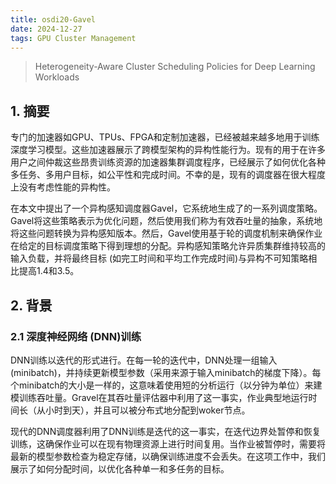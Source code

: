 ```yaml
---
title: osdi20-Gavel
date: 2024-12-27
tags: GPU Cluster Management
---
```


> Heterogeneity-Aware Cluster Scheduling Policies for Deep Learning Workloads

## 1. 摘要

专门的加速器如GPU、TPUs、FPGA和定制加速器，已经被越来越多地用于训练深度学习模型。这些加速器展示了跨模型架构的异构性能行为。现有的用于在许多用户之间仲裁这些昂贵训练资源的加速器集群调度程序，已经展示了如何优化各种多任务、多用户目标，如公平性和完成时间。不幸的是，现有的调度器在很大程度上没有考虑性能的异构性。

在本文中提出了一个异构感知调度器Gavel，它系统地生成了的一系列调度策略。Gavel将这些策略表示为优化问题，然后使用我们称为有效吞吐量的抽象，系统地将这些问题转换为异构感知版本。然后，Gavel使用基于轮的调度机制来确保作业在给定的目标调度策略下得到理想的分配。异构感知策略允许异质集群维持较高的输入负载，并将最终目标 (如完工时间和平均工作完成时间)与异构不可知策略相比提高1.4和3.5。

## 2. 背景

### 2.1 深度神经网络 (DNN)训练

DNN训练以迭代的形式进行。在每一轮的迭代中，DNN处理一组输入 (minibatch)，并持续更新模型参数（采用来源于输入minibatch的梯度下降）。每个minibatch的大小是一样的，这意味着使用短的分析运行（以分钟为单位）来建模训练吞吐量。Gravel在其吞吐量评估器中利用了这一事实，作业典型地运行时间长（从小时到天），并且可以被分布式地分配到woker节点。

现代的DNN调度器利用了DNN训练是迭代的这一事实，在迭代边界处暂停和恢复训练，这确保作业可以在现有物理资源上进行时间复用。当作业被暂停时，需要将最新的模型参数检查为稳定存储，以确保训练进度不会丢失。在这项工作中，我们展示了如何分配时间，以优化各种单一和多任务的目标。
